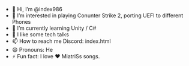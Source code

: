 - 👋 Hi, I’m @index986
- 👀 I’m interested in playing Conunter Strike 2, porting UEFI to different Phones
- 🌱 I’m currently learning Unity / C#
- 💞️ I like some tech talks
- 📫 How to reach me Discord: index.html
- 😄 Pronouns: He
- ⚡ Fun fact: I love ❤️ MiatriSs songs.

<!---
index986/index986 is a ✨ special ✨ repository because its `README.md` (this file) appears on your GitHub profile.
You can click the Preview link to take a look at your changes.
--->
